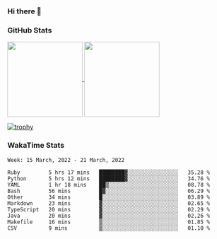 ### Hi there 👋

### GitHub Stats

<a href="https://github.com/anuraghazra/github-readme-stats">
  <img align="center" height="170px" src="https://github-readme-stats.vercel.app/api/top-langs/?username=tksfjt1024&layout=compact&count_private=true&show_icons=true&show_icons=true&theme=graywhite" />
</a>
<a href="https://github.com/anuraghazra/github-readme-stats">
  <img align="center" height="170px" src="https://github-readme-stats.vercel.app/api?username=tksfjt1024&count_private=true&show_icons=true&show_icons=true&theme=graywhite" />
</a>

[![trophy](https://github-profile-trophy.vercel.app/?username=tksfjt1024)](https://github.com/ryo-ma/github-profile-trophy)

### WakaTime Stats

<!--START_SECTION:waka-->
```text
Week: 15 March, 2022 - 21 March, 2022

Ruby         5 hrs 17 mins   ████████▓░░░░░░░░░░░░░░░░   35.28 % 
Python       5 hrs 12 mins   ████████▓░░░░░░░░░░░░░░░░   34.76 % 
YAML         1 hr 18 mins    ██▒░░░░░░░░░░░░░░░░░░░░░░   08.78 % 
Bash         56 mins         █▓░░░░░░░░░░░░░░░░░░░░░░░   06.29 % 
Other        34 mins         █░░░░░░░░░░░░░░░░░░░░░░░░   03.89 % 
Markdown     23 mins         ▓░░░░░░░░░░░░░░░░░░░░░░░░   02.65 % 
TypeScript   20 mins         ▓░░░░░░░░░░░░░░░░░░░░░░░░   02.29 % 
Java         20 mins         ▓░░░░░░░░░░░░░░░░░░░░░░░░   02.26 % 
Makefile     16 mins         ▒░░░░░░░░░░░░░░░░░░░░░░░░   01.85 % 
CSV          9 mins          ▒░░░░░░░░░░░░░░░░░░░░░░░░   01.10 % 
```
<!--END_SECTION:waka-->
